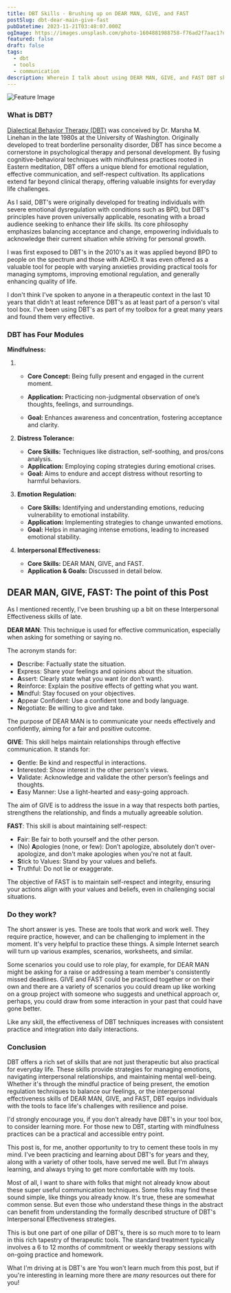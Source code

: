 ```yaml
---
title: DBT Skills - Brushing up on DEAR MAN, GIVE, and FAST
postSlug: dbt-dear-main-give-fast
pubDatetime: 2023-11-21T03:48:07.000Z
ogImage: https://images.unsplash.com/photo-1604881988758-f76ad2f7aac1?q=80&w=800&auto=format&fit=crop
featured: false
draft: false
tags:
  - dbt
  - tools
  - communication
description: Wherein I talk about using DEAR MAN, GIVE, and FAST DBT skills to improve communication
---
```


![Feature Image](https://images.unsplash.com/photo-1604881988758-f76ad2f7aac1?q=80&w=800&auto=format&fit=crop)

### What is DBT?

[Dialectical Behavior Therapy (DBT)](https://en.wikipedia.org/wiki/Dialectical_behavior_therapy) was conceived by Dr. Marsha M. Linehan in the late 1980s at the University of Washington. Originally developed to treat borderline personality disorder, DBT has since become a cornerstone in psychological therapy and personal development. By fusing cognitive-behavioral techniques with mindfulness practices rooted in Eastern meditation, DBT offers a unique blend for emotional regulation, effective communication, and self-respect cultivation. Its applications extend far beyond clinical therapy, offering valuable insights for everyday life challenges.

As I said, DBT's were originally developed for treating individuals with severe emotional dysregulation with conditions such as BPD, but DBT's principles have proven universally applicable, resonating with a broad audience seeking to enhance their life skills. Its core philosophy emphasizes balancing acceptance and change, empowering individuals to acknowledge their current situation while striving for personal growth.

I was first exposed to DBT's in the 2010's as it was applied beyond BPD to people on the spectrum and those with ADHD. It was even offered as a valuable tool for people with varying anxieties providing practical tools for managing symptoms, improving emotional regulation, and generally enhancing quality of life.

I don't think I've spoken to anyone in a therapeutic context in the last 10 years that didn't at least reference DBT's as at least part of a person's vital tool box. I've been using DBT's as part of my toolbox for a great many years and found them very effective.

### DBT has Four Modules

**Mindfulness:**

1.  - **Core Concept:** Being fully present and engaged in the current moment.

    - **Application:** Practicing non-judgmental observation of one’s thoughts, feelings, and surroundings.
    - **Goal:** Enhances awareness and concentration, fostering acceptance and clarity.

2.  **Distress Tolerance:**
    - **Core Skills:** Techniques like distraction, self-soothing, and pros/cons analysis.
    - **Application:** Employing coping strategies during emotional crises.
    - **Goal:** Aims to endure and accept distress without resorting to harmful behaviors.

3.  **Emotion Regulation:**
    - **Core Skills:** Identifying and understanding emotions, reducing vulnerability to emotional instability.
    - **Application:** Implementing strategies to change unwanted emotions.
    - **Goal:** Helps in managing intense emotions, leading to increased emotional stability.

4.  **Interpersonal Effectiveness:**
    - **Core Skills:** DEAR MAN, GIVE, and FAST.
    - **Application & Goals:** Discussed in detail below.

## DEAR MAN, GIVE, FAST: The point of this Post

As I mentioned recently, I've been brushing up a bit on these Interpersonal Effectiveness skills of late.

**DEAR MAN**: This technique is used for effective communication, especially when asking for something or saying no.

The acronym stands for:

- **D**escribe: Factually state the situation.
- **E**xpress: Share your feelings and opinions about the situation.
- **A**ssert: Clearly state what you want (or don’t want).
- **R**einforce: Explain the positive effects of getting what you want.
- **M**indful: Stay focused on your objectives.
- **A**ppear Confident: Use a confident tone and body language.
- **N**egotiate: Be willing to give and take.

The purpose of DEAR MAN is to communicate your needs effectively and confidently, aiming for a fair and positive outcome.

**GIVE**: This skill helps maintain relationships through effective communication. It stands for:

- **G**entle: Be kind and respectful in interactions.
- **I**nterested: Show interest in the other person's views.
- **V**alidate: Acknowledge and validate the other person’s feelings and thoughts.
- **E**asy Manner: Use a light-hearted and easy-going approach.

The aim of GIVE is to address the issue in a way that respects both parties, strengthens the relationship, and finds a mutually agreeable solution.

**FAST**: This skill is about maintaining self-respect:

- **F**air: Be fair to both yourself and the other person.
- (No) **A**pologies (none, or few): Don’t apologize, absolutely don't over-apologize, and don't make apologies when you're not at fault.
- **S**tick to Values: Stand by your values and beliefs.
- **T**ruthful: Do not lie or exaggerate.

The objective of FAST is to maintain self-respect and integrity, ensuring your actions align with your values and beliefs, even in challenging social situations.

### Do they work?

The short answer is yes. These are tools that work and work well. They require practice, however, and can be challenging to implement in the moment. It's very helpful to practice these things. A simple Internet search will turn up various examples, scenarios, worksheets, and similar.

Some scenarios you could use to role play, for example, for DEAR MAN might be asking for a raise or addressing a team member's consistently missed deadlines. GIVE and FAST could be practiced together or on their own and there are a variety of scenarios you could dream up like working on a group project with someone who suggests and unethical approach or, perhaps, you could draw from some interaction in your past that could have gone better.

Like any skill, the effectiveness of DBT techniques increases with consistent practice and integration into daily interactions.

### Conclusion

DBT offers a rich set of skills that are not just therapeutic but also practical for everyday life. These skills provide strategies for managing emotions, navigating interpersonal relationships, and maintaining mental well-being. Whether it's through the mindful practice of being present, the emotion regulation techniques to balance our feelings, or the interpersonal effectiveness skills of DEAR MAN, GIVE, and FAST, DBT equips individuals with the tools to face life's challenges with resilience and poise.

I'd strongly encourage you, if you don't already have DBT's in your tool box, to consider learning more. For those new to DBT, starting with mindfulness practices can be a practical and accessible entry point.

This post is, for me, another opportunity to try to cement these tools in my mind. I've been practicing and learning about DBT's for years and they, along with a variety of other tools, have served me well. But I'm always learning, and always trying to get more comfortable with my tools.

Most of all, I want to share with folks that might not already know about these super useful communication techniques. Some folks may find these sound simple, like things you already know. It's true, these are somewhat common sense. But even those who understand these things in the abstract can benefit from understanding the formally described structure of DBT's Interpersonal Effectiveness strategies.

This is but one part of one pillar of DBT's, there is so much more to to learn in this rich tapestry of therapeutic tools. The standard treatment typically involves a 6 to 12 months of commitment or weekly therapy sessions with on-going practice and homework.

What I'm driving at is DBT's are You won't learn much from this post, but if you're interesting in learning more there are _many_ resources out there for you!

